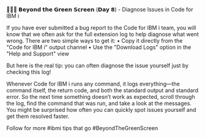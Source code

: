🕵🏻‍♂️ 𝗕𝗲𝘆𝗼𝗻𝗱 𝘁𝗵𝗲 𝗚𝗿𝗲𝗲𝗻 𝗦𝗰𝗿𝗲𝗲𝗻 (𝗗𝗮𝘆 𝟴) - Diagnose Issues in Code for IBM i

If you have ever submitted a bug report to the Code for IBM i team, you will know that we often ask for the full extension log to help diagnose what went wrong. There are two simple ways to get it:
  • Copy it directly from the "Code for IBM i" output channel
  • Use the "Download Logs" option in the "Help and Support" view

But here is the real tip: you can often diagnose the issue yourself just by checking this log!

Whenever Code for IBM i runs any command, it logs everything—the command itself, the return code, and both the standard output and standard error. So the next time something doesn’t work as expected, scroll through the log, find the command that was run, and take a look at the messages. You might be surprised how often you can quickly spot issues yourself and get them resolved faster.

Follow for more #ibmi tips that go #BeyondTheGreenScreen
